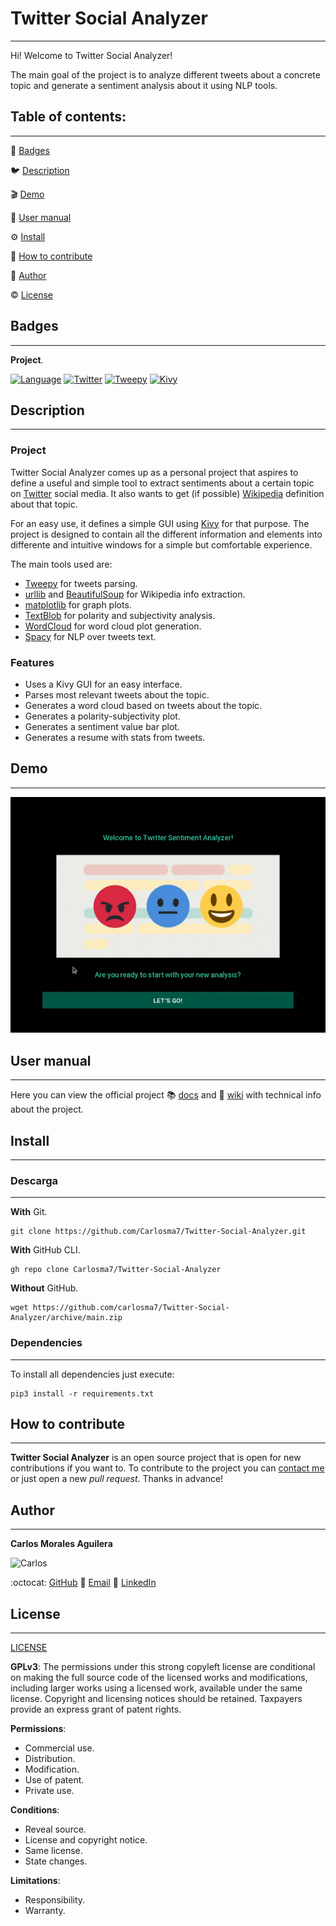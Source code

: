
# Twitter Social Analyzer
---

Hi! Welcome to Twitter Social Analyzer!

The main goal of the project is to analyze different tweets about a concrete topic and generate a sentiment analysis about it using NLP tools.

## Table of contents:
---

:medal_sports: [Badges](#badges)

:bird: [Description](#description)

:clapper: [Demo](#demo)

:notebook_with_decorative_cover: [User manual](#user-manual)

:gear: [Install](#install)

:couple: [How to contribute](#how-to-contribute)

:man: [Author](#author)

:copyright: [License](#license)

## Badges
---
**Project**.

[![Language](https://img.shields.io/badge/Language-Python-red.svg)](https://www.python.org/)  [![Twitter](https://img.shields.io/badge/API-Twitter-cyan.svg)](https://twitter.com) [![Tweepy](https://img.shields.io/badge/Framework-Tweepy-cyan.svg)](https://www.tweepy.org/) [![Kivy](https://img.shields.io/badge/GUI-Kivy-black.svg)](https://kivy.org/#home) 

## Description
---

### Project

Twitter Social Analyzer comes up as a personal project that aspires to define a useful and simple tool to extract sentiments about a certain topic on [Twitter](https://twitter.com) social media. It also wants to get (if possible) [Wikipedia](https://es.wikipedia.org) definition about that topic.

For an easy use, it defines a simple GUI using [Kivy](https://kivy.org/#home) for that purpose. The project is designed to contain all the different information and elements into differente and intuitive windows for a simple but comfortable experience.

The main tools used are:
- [Tweepy](https://www.tweepy.org/) for tweets parsing.
- [urllib](https://docs.python.org/3/library/urllib.html) and [BeautifulSoup](https://www.crummy.com/software/BeautifulSoup/bs4/doc/) for Wikipedia info extraction.
- [matplotlib](https://matplotlib.org/) for graph plots.
- [TextBlob](https://textblob.readthedocs.io/en/dev/) for polarity and subjectivity analysis.
- [WordCloud](https://pypi.org/project/wordcloud/) for word cloud plot generation.
- [Spacy](https://spacy.io/) for NLP over tweets text.

### Features

-   Uses a Kivy GUI for an easy interface.
-   Parses most relevant tweets about the topic.
-   Generates a word cloud based on tweets about the topic.
-   Generates a polarity-subjectivity plot.
-   Generates a sentiment value bar plot.
-   Generates a resume with stats from tweets.

## Demo
---

<p align="center"><img src="https://raw.githubusercontent.com/Carlosma7/Twitter-Social-Analyzer/master/img/twitter.gif"/></p>

## User manual
---

Here you can view the official project :books: [docs](https://carlosma7.github.io/Twitter-Social-Analyzer/doc/home) and :notebook_with_decorative_cover: [wiki](https://github.com/Carlosma7/Twitter-Social-Analyzer/wiki) with technical info about the project.
 	
## Install
---

### Descarga
---

**With** Git.

```shell
git clone https://github.com/Carlosma7/Twitter-Social-Analyzer.git
```

**With** GitHub CLI.

```shell
gh repo clone Carlosma7/Twitter-Social-Analyzer
```

**Without** GitHub.

```shell
wget https://github.com/carlosma7/Twitter-Social-Analyzer/archive/main.zip
```

### Dependencies
---

To install all dependencies just execute:

```shell
pip3 install -r requirements.txt
```

## How to contribute
---
**Twitter Social Analyzer** is an open source project that is open for new contributions if you want to. To contribute to the project you can [contact me](#author) or just open a new *pull request*. Thanks in advance!

## Author
---

**Carlos Morales Aguilera**

![Carlos](https://avatars.githubusercontent.com/u/14914668?v=4)

:octocat: [GitHub](https://github.com/Carlosma7)
:email: [Email](carlos7ma@gmail.com)
:busts_in_silhouette: [LinkedIn](https://www.linkedin.com/in/carlos-morales-aguilera/)

## License 
---
[LICENSE](https://github.com/Carlosma7/Twitter-Social-Analyzer/blob/main/LICENSE)

**GPLv3**: The permissions under this strong copyleft license are conditional on making the full source code of the licensed works and modifications, including larger works using a licensed work, available under the same license. Copyright and licensing notices should be retained. Taxpayers provide an express grant of patent rights.

**Permissions**:

* Commercial use.
* Distribution.
* Modification.
* Use of patent.
* Private use.

**Conditions**:

* Reveal source.
* License and copyright notice.
* Same license.
* State changes.

**Limitations**:

* Responsibility.
* Warranty.
